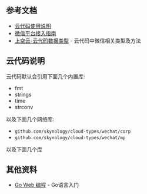 ## 参考文档

* [云代码使用说明](http://developer.skynology.com/cloud-code.html)
* [微信平台接入指南](http://developer.skynology.com/weixin-api.html)
* [上空云-云代码数据类型](https://github.com/skynology/cloud-types) - 云代码中微信相关类型及方法

## 云代码说明
云代码默认会引用下面几个内置库:

* fmt
* strings
* time
* strconv

以及下面几个网络库:

* `github.com/skynology/cloud-types/wechat/corp`
* `github.com/skynology/cloud-types/wechat/mp`

以及下面几个库

## 其他资料
* [Go Web 编程](https://github.com/astaxie/build-web-application-with-golang) - Go语言入门